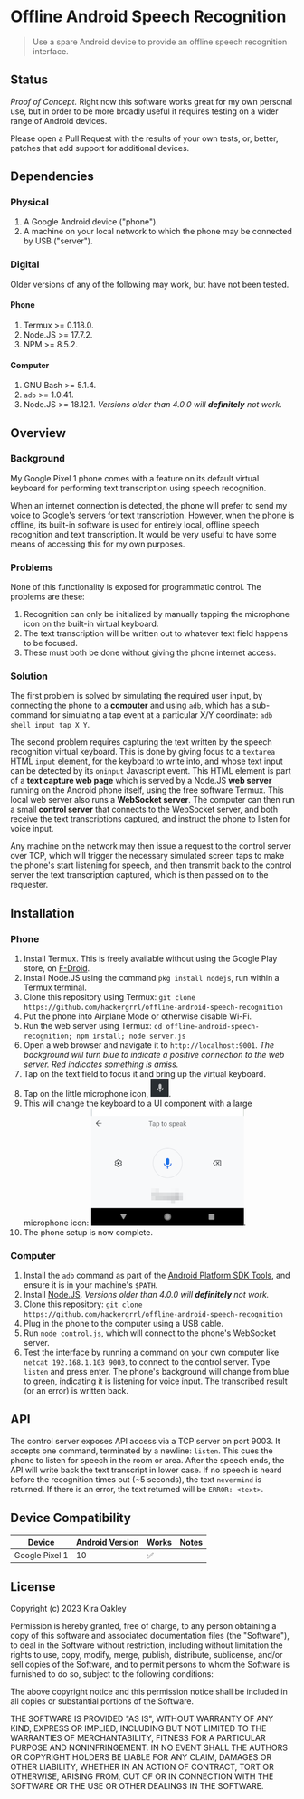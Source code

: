 # Offline Android Speech Recognition

> Use a spare Android device to provide an offline speech recognition interface.

## Status
*Proof of Concept.* Right now this software works great for my own personal use, but in order to be more broadly useful it requires testing on a wider range of Android devices.

Please open a Pull Request with the results of your own tests, or, better, patches that add support for additional devices.

## Dependencies

### Physical
1. A Google Android device ("phone").
2. A machine on your local network to which the phone may be connected by USB ("server").

### Digital
Older versions of any of the following may work, but have not been tested.

#### Phone
1. Termux >= 0.118.0.
2. Node.JS >= 17.7.2.
3. NPM >= 8.5.2.
#### Computer
1. GNU Bash >= 5.1.4.
2. `adb` >= 1.0.41.
3. Node.JS >= 18.12.1. *Versions older than 4.0.0 will **definitely** not work.*

## Overview
### Background
My Google Pixel 1 phone comes with a feature on its default virtual keyboard for performing text transcription using speech recognition.

When an internet connection is detected, the phone will prefer to send my voice to Google's servers for text transcription. However, when the phone is offline, its built-in software is used for entirely local, offline speech recognition and text transcription. It would be very useful to have some means of accessing this for my own purposes.

### Problems
None of this functionality is exposed for programmatic control. The problems are these:

1. Recognition can only be initialized by manually tapping the microphone icon on the built-in virtual keyboard.
2. The text transcription will be written out to whatever text field happens to be focused.
3. These must both be done without giving the phone internet access.

### Solution
The first problem is solved by simulating the required user input, by connecting the phone to a **computer** and using `adb`, which has a sub-command for simulating a tap event at a particular X/Y coordinate: `adb shell input tap X Y`.

The second problem requires capturing the text written by the speech recognition virtual keyboard. This is done by giving focus to a `textarea` HTML `input` element, for the keyboard to write into, and whose text input can be detected by its `oninput` Javascript event. This HTML element is part of a **text capture web page** which is served by a Node.JS **web server** running on the Android phone itself, using the free software Termux. This local web server also runs a **WebSocket server**. The computer can then run a small **control server** that connects to the WebSocket server, and both receive the text transcriptions captured, and instruct the phone to listen for voice input.

Any machine on the network may then issue a request to the control server over TCP, which will trigger the necessary simulated screen taps to make the phone's start listening for speech, and then transmit back to the control server the text transcription captured, which is then passed on to the requester.

## Installation
### Phone
1. Install Termux. This is freely available without using the Google Play store, on [F-Droid][f-droid].
2. Install Node.JS using the command `pkg install nodejs`, run within a Termux terminal.
3. Clone this repository using Termux: `git clone https://github.com/hackergrrl/offline-android-speech-recognition`
4. Put the phone into Airplane Mode or otherwise disable Wi-Fi.
5. Run the web server using Termux: `cd offline-android-speech-recognition; npm install; node server.js`
6. Open a web browser and navigate it to `http://localhost:9001`. *The background will turn blue to indicate a positive connection to the web server. Red indicates something is amiss.*
7. Tap on the text field to focus it and bring up the virtual keyboard.
8. Tap on the little microphone icon, ![microphone icon](mic-icon.png).
9. This will change the keyboard to a UI component with a large microphone icon: ![microphone keyboard](mic-keyboard.png).
10. The phone setup is now complete.

### Computer
1. Install the `adb` command as part of the [Android Platform SDK Tools](https://developer.android.com/tools/releases/platform-tools), and ensure it is in your machine's `$PATH`.
2. Install [Node.JS](https://nodejs.org/en). *Versions older than 4.0.0 will **definitely** not work.*
3. Clone this repository: `git clone https://github.com/hackergrrl/offline-android-speech-recognition`
4. Plug in the phone to the computer using a USB cable.
5. Run `node control.js`, which will connect to the phone's WebSocket server.
6. Test the interface by running a command on your own computer like `netcat 192.168.1.103 9003`, to connect to the control server. Type `listen` and press enter. The phone's background will change from blue to green, indicating it is listening for voice input. The transcribed result (or an error) is written back.

## API
The control server exposes API access via a TCP server on port 9003. It accepts one command, terminated by a newline: `listen`. This cues the phone to listen for speech in the room or area. After the speech ends, the API will write back the text transcript in lower case. If no speech is heard before the recognition times out (~5 seconds), the text `nevermind` is returned. If there is an error, the text returned will be `ERROR: <text>`.

## Device Compatibility
|Device|Android Version|Works|Notes|
|---|---|---|---|
|Google Pixel 1|10|✅||

## License
Copyright (c) 2023 Kira Oakley

Permission is hereby granted, free of charge, to any person obtaining a copy
of this software and associated documentation files (the "Software"), to deal
in the Software without restriction, including without limitation the rights
to use, copy, modify, merge, publish, distribute, sublicense, and/or sell
copies of the Software, and to permit persons to whom the Software is
furnished to do so, subject to the following conditions:

The above copyright notice and this permission notice shall be included in all
copies or substantial portions of the Software.

THE SOFTWARE IS PROVIDED "AS IS", WITHOUT WARRANTY OF ANY KIND, EXPRESS OR
IMPLIED, INCLUDING BUT NOT LIMITED TO THE WARRANTIES OF MERCHANTABILITY,
FITNESS FOR A PARTICULAR PURPOSE AND NONINFRINGEMENT. IN NO EVENT SHALL THE
AUTHORS OR COPYRIGHT HOLDERS BE LIABLE FOR ANY CLAIM, DAMAGES OR OTHER
LIABILITY, WHETHER IN AN ACTION OF CONTRACT, TORT OR OTHERWISE, ARISING FROM,
OUT OF OR IN CONNECTION WITH THE SOFTWARE OR THE USE OR OTHER DEALINGS IN THE
SOFTWARE.

[f-droid]: https://f-droid.org

